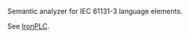 Semantic analyzer for IEC 61131-3 language elements.

See [IronPLC](https://github.com/ironplc/ironplc).
